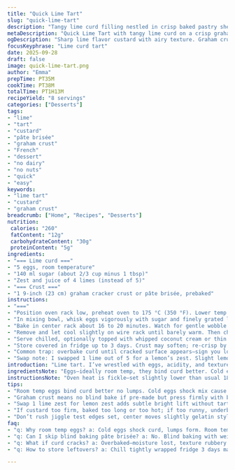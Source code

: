 ```yaml
---
title: "Quick Lime Tart"
slug: "quick-lime-tart"
description: "Tangy lime curd filling nestled in crisp baked pastry shell. Uses 5 eggs, slightly less sugar, juice and zest from 4 limes swapped from original 5 limes. Classic pâte brisée replaced with graham cracker crust variant for crunch and aroma. Baked at 175 °C to prevent overbrowning. Cooking times shifted plus or minus a few minutes. Chilled until set then sliced. A tart that balances bright citrus and creamy texture. No nuts or dairy needed. A straightforward dessert that tests your feel for custard doneness."
metaDescription: "Quick Lime Tart with tangy lime curd on a crisp graham cracker crust. Room temp eggs whisked light, baked slow at 175 °C, chilled for creamy wobble set."
ogDescription: "Sharp lime flavor custard with airy texture. Graham crust crunch blends with subtle lemon zest twist. Chilled, not overbaked. Watch the jiggle for doneness."
focusKeyphrase: "Lime curd tart"
date: 2025-09-28
draft: false
image: quick-lime-tart.png
author: "Emma"
prepTime: PT35M
cookTime: PT38M
totalTime: PT1H13M
recipeYield: "8 servings"
categories: ["Desserts"]
tags:
- "lime"
- "tart"
- "custard"
- "pâte brisée"
- "graham crust"
- "French"
- "dessert"
- "no dairy"
- "no nuts"
- "quick"
- "easy"
keywords:
- "lime tart"
- "custard"
- "graham crust"
breadcrumb: ["Home", "Recipes", "Desserts"]
nutrition: 
 calories: "260"
 fatContent: "12g"
 carbohydrateContent: "30g"
 proteinContent: "5g"
ingredients:
- "=== Lime curd ==="
- "5 eggs, room temperature"
- "140 ml sugar (about 2/3 cup minus 1 tbsp)"
- "Zest and juice of 4 limes (instead of 5)"
- "=== Crust ==="
- "1 9-inch (23 cm) graham cracker crust or pâte brisée, prebaked"
instructions:
- "==="
- "Position oven rack low, preheat oven to 175 °C (350 °F). Lower temp helps avoid too-dark edges on crust. Prebake crust fully until golden-brown and firm to touch if using pâte brisée. Graham crust usually comes ready."
- "In mixing bowl, whisk eggs vigorously with sugar and finely grated lime zest until mixture lightens and shows streaks. This aeration helps texture of final curd. Combine juice of 4 limes gradually, folding smoothly but quickly. Pour carefully into crust; a thin layer but packed with tang."
- "Bake in center rack about 16 to 20 minutes. Watch for gentle wobble in custard's center—firm edges with subtle jiggle inside. If center solidifies fully, tart turns dense and dull. Slight wobble means creaminess. Oven watchers swear by this jiggle test. Cooler oven temp and wider pan edges yield even cooking."
- "Remove and let cool slightly on wire rack until barely warm. Then chill minimum 1.5 hours, preferably closer to 2, so curd firms and slices clean. Room temp slices get messy."
- "Serve chilled, optionally topped with whipped coconut cream or thin lime slices for brightness. If too tart or thick, a thin dusting of powdered sugar tames sharp edges without drowning flavor."
- "Store covered in fridge up to 3 days. Crust may soften; re-crisp by reheating crust-only slices 3-5 minutes in toaster oven but avoid heating lime filling itself. No eggshell bits—double check zest quality; pith bitterness ruins balance."
- "Common trap: overbake curd until cracked surface appears—sign you lost moisture and silkiness."
- "Swap note: I swapped 1 lime out of 5 for a lemon’s zest. Slight lemon note helps lift lime’s sharpness, less aggressive. Try adding tiny pinch sea salt next round for deeper depth."
introduction: "Lime tart. I’ve wrestled with eggs, acidity, and texture for years. Bright citrus bites, creamy custard. Not curdled, not rubbery. The rhythm matters. Whisk eggs with sugar just enough. Too much air and bubbles, too little and dense custard. Zest—only fine, no scraping white pith or bitter ruin. Juice balance shifts every lime picked, never identical. I swapped one lime out for lemon zest recently; subtle boost. Graham crust adds crunch and flavor twist. Bread base absorbs juices differently than traditional dough—yes, tried both. Timing—own your oven heat, not the clock. Don’t wait for edges to brown too much or shrink, that’s dead loss. Texture tells you when to pull, wobble shows life. Cool, chill hard an hour or two. Slice will thank you. The tart lives in simplicity but demands respect."
ingredientsNote: "Eggs—ideally room temp, they bind curd better. Cold eggs shock the mixture, causing lumps or uneven cooking. Sugar—reduced slightly from common 150 ml to 140 ml, protects balance of sweet and sour; crucial tweak after past over-sweet failures. Lime—fresh hand-zested, no pre-grated powders; zest oils release aroma only if dry and slow rubbed. Juice must be strained to ditch pulp bits, which cloud curd texture. Crust—optional pâte brisée or graham cracker shell. I recommend graham for extra crunch and simplicity; no blind baking needed if bought pre-made. Pâte brisée requires full blind bake with pie weights to stop sogginess. No nuts, no dairy, easy for lactose-sensitive eaters. If no limes, no crisis—1 lemon can substitute part or all juice but reduces lime brightness. Salt pinch optional, lifts flavor but easily missed. Keep all measuring loose; slight variations don’t wreck tart but perfect precision is amateur dream."
instructionsNote: "Oven heat is fickle—set slightly lower than usual 180 °C; in my cluttered oven, 175 °C gives even baking without burnt rim. Place rack low to avoid top crust scorching while custard cooks through. Whisk eggs and sugar to combine but no need for stiff peaks; over-beating traps bubbles that pop and crack curd during bake. Fold zest and juice last to preserve fragrance. Pour carefully so crust isn’t overwhelmed—too much liquid means soggy bottom. Watch custard around 16 minutes for those telltale ripples and just-set edges. If still liquid, give 2 more minutes; avoid bake beyond 20 minutes or curd cracks will explode surface. Cooling on wire rack prevents condensation sogginess below, chilling solidifies filling for a cleaner cut; patience here is virtue. For plating, thin lime slices or light whipped coconut cream add texture contrast but avoid drowning tart. Leftovers? Store airtight, crust softens but tart remains vivid. I reheat slices in toaster oven sans filling to crisp crust for day-old tarts. Avoid reheating whole tart; curd can split and curdle."
tips:
- "Room temp eggs bind curd better no lumps. Cold eggs shock mix cause uneven curd texture. Whisk sugar and eggs until streaky, light but no foam trap. Folding zest last keeps oils fragrant, avoid bitterness from pith. Juice strained no pulp—pulp ruins silk texture. Watch for gentle wobble mid bake, not firm or liquid-y. Oven at 175 °C slows browning, keeps edges tender, watch rack placement low to preserve custard evenness."
- "Graham crust means no blind bake if pre-made but press firmly with butter or crumbs to avoid sog. Traditional pâte brisée needs blind bake with weights till golden, dry edges key. If curd cracks on surface you overbaked, moisture lost, flavor dull. Tent foil mid bake if crust edges burn early. Room temp after baking avoids condensation sog. Chill curd 1.5-2 hours minimum or slice falls apart gritty or messy."
- "Swap 1 lime zest for lemon zest adds subtle bright lift without tart clash. Optional pinch salt deepens flavor balance but easy to miss. Sugar reduced from common 150 ml prevents oversweet, sharp lime needs balance. Powdered sugar dust tweaks sharpness if too tart or thick. Whipped coconut cream topping optional for texture contrast but avoid drowning vibrant lime flavor. Slice cold, warm cuts smear easily."
- "If custard too firm, baked too long or too hot; if too runny, underbaked or oven rack too high. Watch crust edges not shriveling or burning. Reheat leftover crust-only slices 3-5 min toaster oven to crisp, never heat custard filling again or risk split curd texture. Zest only yellow, no white pith for bitterness; dry limp zest toss. Fresh zest oils fragrant when rubbed slow, dry."
- "Don’t rush jiggle test edges set, center moves slightly gelatin style. Overbeating eggs traps air—curd cracks on bake. Fold juice smoothly but quickly to retain air, avoid curd collapse. Cooling wire rack prevents sog, room temp then fridge firmer cut. If no limes, lemon subs juice but brightness dulls. Timing flexible plus or minus few minutes, own oven heat key. Freeze tart ruins texture, better chill longer."
faq:
- "q: Why room temp eggs? a: Cold eggs shock curd, lumps form. Room temp helps sugar dissolve smooth, aeration better. Makes custard silkier. Quick shift from fridge to bowl can cause bad texture. Learned messing with temps ruins batch."
- "q: Can I skip blind baking pâte brisée? a: No. Blind baking with weights stops soggy bottom. Butter crust traps moisture from curd. Prebaking solidifies base. Graham crust bypasses this but less traditional. Skip blind baking and crust edges undercook, taste raw."
- "q: What if curd cracks? a: Overbaked—moisture lost, texture rubbery. Cracks tell you pulled too late or oven too hot. Tent with foil mid bake if edges burn fast, cut time down. Underbaking makes runny, but cracks form only with dryness. Adjust timing next bake."
- "q: How to store leftovers? a: Chill tightly wrapped fridge 3 days max. Crust softens but tart stays stable. Recrisp crust-only slices toaster oven 3-5 min, no heating curd or it splits. Freezing not recommended ruined texture. Room temp slices messy; best cold."

---
```


